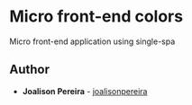 <h1 align="left">
  <strong>Micro front-end colors</strong>
</h1>

<p align="left">
  Micro front-end application using single-spa
</p>

## Author

- **Joalison Pereira** - [joalisonpereira](https://github.com/joalisonpereira)


